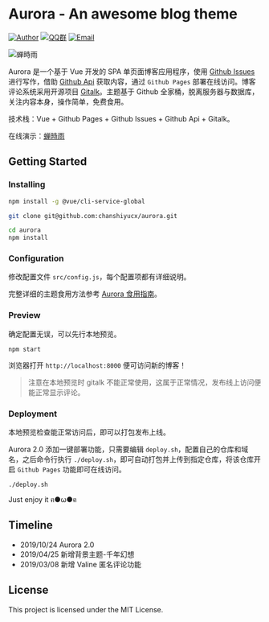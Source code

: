 # Aurora - An awesome blog theme

[![Author](https://img.shields.io/badge/author-chanshiyucx-blue.svg?style=flat-square)](https://chanshiyu.com)
[![QQ群](https://img.shields.io/badge/QQ群-1029784628-blue.svg?style=flat-square)](https://jq.qq.com/?_wv=1027&k=5cHOhhO)
[![Email](https://img.shields.io/badge/Email%20me-me@chanshiyu.com-green.svg?style=flat-square)](me@chanshiyu.com)

![蝉時雨](https://i.loli.net/2019/04/28/5cc5bbc4ae020.png)

Aurora 是一个基于 Vue 开发的 SPA 单页面博客应用程序，使用 [Github Issues](https://developer.github.com/v3/issues/) 进行写作，借助 [Github Api](https://developer.github.com/v3/) 获取内容，通过 `Github Pages` 部署在线访问。博客评论系统采用开源项目 [Gitalk](https://github.com/gitalk/gitalk)。主题基于 Github 全家桶，脱离服务器与数据库，关注内容本身，操作简单，免费食用。

技术栈：Vue + Github Pages + Github Issues + Github Api + Gitalk。

在线演示：[蝉時雨](https://chanshiyu.com/treasure/aurora) 

## Getting Started

### Installing

```bash
npm install -g @vue/cli-service-global

git clone git@github.com:chanshiyucx/aurora.git

cd aurora
npm install
```

### Configuration

修改配置文件 `src/config.js`，每个配置项都有详细说明。

完整详细的主题食用方法参考 [Aurora 食用指南](https://chanshiyu.com/#/post/41)。

### Preview

确定配置无误，可以先行本地预览。

```shell
npm start
```

浏览器打开 `http://localhost:8000` 便可访问新的博客！

> 注意在本地预览时 gitalk 不能正常使用，这属于正常情况，发布线上访问便能正常显示评论。

### Deployment

本地预览检查能正常访问后，即可以打包发布上线。

Aurora 2.0 添加一键部署功能，只需要编辑 `deploy.sh`，配置自己的仓库和域名，之后命令行执行 `./deploy.sh`，即可自动打包并上传到指定仓库，将该仓库开启 `Github Pages` 功能即可在线访问。

```shell
./deploy.sh
```

Just enjoy it ฅ●ω●ฅ

## Timeline

- 2019/10/24 Aurora 2.0
- 2019/04/25 新增背景主题-千年幻想
- 2019/03/08 新增 Valine 匿名评论功能

## License

This project is licensed under the MIT License.
